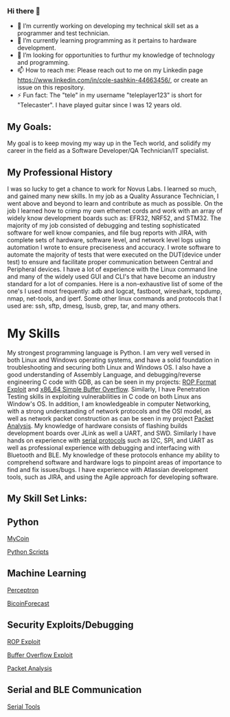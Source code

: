 ### Hi there 👋

- 🔭 I’m currently working on developing my technical skill set as a programmer and test technician. 
- 🌱 I’m currently learning programming as it pertains to hardware development.
- 🤔 I’m looking for opportunities to furthur my knowledge of technology and programming.
- 📫 How to reach me: Please reach out to me on my Linkedin page https://www.linkedin.com/in/cole-sashkin-44663456/, or create an issue on this repository. 
- ⚡ Fun fact: The "tele" in my username "teleplayer123" is short for "Telecaster". I have played guitar since I was 12 years old.

My Goals:
----
My goal is to keep moving my way up in the Tech world, and solidify my career in the field as a Software Developer/QA Technician/IT specialist.

My Professional History
----
I was so lucky to get a chance to work for Novus Labs. I learned so much, and gained many new skills.
In my job as a Quality Assurance Technician, I went above and beyond to learn and contribute as much as possible.
On the job I learned how to crimp my own ethernet cords and work with an array of widely know development boards such as: EFR32, NRF52, and STM32.
The majority of my job consisted of debugging and testing sophisticated software for well know companies, and file bug reports with JIRA, 
with complete sets of hardware, software level, and network level logs using automation I wrote to ensure preciseness and accuracy. 
I wrote software to automate the majority of tests that were executed on the DUT(device under test) to ensure and facilitate proper communication
between Central and Peripheral devices. I have a lot of experience with the Linux command line and many of the widely used GUI and CLI's that have become an 
industry standard for a lot of companies. Here is a non-exhaustive list of some of the one's I used most frequently: adb and logcat, fastboot, wireshark, tcpdump,
nmap, net-tools, and iperf. Some other linux commands and protocols that I used are: ssh, sftp, dmesg, lsusb, grep, tar, and many others.

# My Skills
My strongest programming language is Python. I am very well versed in both Linux and Windows operating systems,
and have a solid foundation in troubleshooting and securing both Linux and Windows OS. I also
have a good understanding of Assembly Language, and debugging/reverse engineering C code with GDB,
as can be seen in my projects: [ROP Format Exploit](https://github.com/teleplayer123/ROP-Format-Exploit)
and [x86_64 Simple Buffer Overflow](https://github.com/teleplayer123/x86_64-Simple-BOF).
Similarly, I have Penetration Testing skills in exploiting vulnerabilities in C code on both 
Linux ans Window's OS. In addition, I am knowledgeable in computer Networking, with a strong understanding of
network protocols and the OSI model, as well as network packet construction as can be seen in my 
project [Packet Analysis](https://github.com/teleplayer123/packet_analysis_v1.2). My knowledge of hardware 
consists of flashing builds development boards over JLink as well a UART, and SWD. Similarly I have hands on
experience with [serial protocols](https://github.com/teleplayer123/SerialComTools) such as I2C, SPI, and UART as well as professional experience with debugging and
interfacing with Bluetooth and BLE. My knowledge of these protocols enhance my ability to comprehend software and 
hardware logs to pinpoint areas of importance to find and fix issues/bugs. I have experience with Atlassian development tools,
such as JIRA, and using the Agile approach for developing software.

My Skill Set Links:
----
## Python
[MyCoin](https://github.com/teleplayer123/MyCoin)

[Python Scripts](https://github.com/teleplayer123/My_Codes)

## Machine Learning
[Perceptron](https://github.com/teleplayer123/Perceptron)

[BicoinForecast](https://github.com/teleplayer123/BitcoinForecast)

## Security Exploits/Debugging

[ROP Exploit](https://github.com/teleplayer123/ROP-Format-Exploit)

[Buffer Overflow Exploit](https://github.com/teleplayer123/x86_64-Simple-BOF)

[Packet Analysis](https://github.com/teleplayer123/packet_analysis_v1.2)

## Serial and BLE Communication
[Serial Tools](https://github.com/teleplayer123/SerialComTools)
